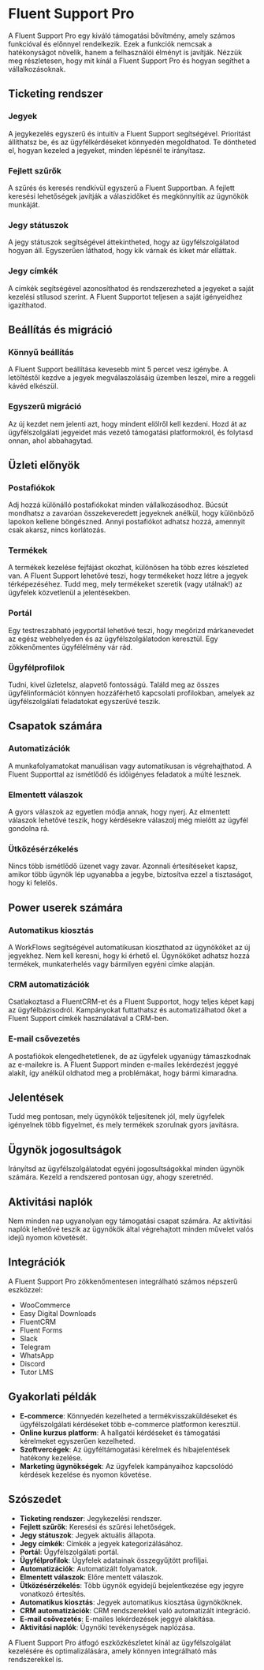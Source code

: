 # Fluent Support Pro

A Fluent Support Pro egy kiváló támogatási bővítmény, amely számos funkcióval és előnnyel rendelkezik. Ezek a funkciók nemcsak a hatékonyságot növelik, hanem a felhasználói élményt is javítják. Nézzük meg részletesen, hogy mit kínál a Fluent Support Pro és hogyan segíthet a vállalkozásoknak.

## Ticketing rendszer

### Jegyek

A jegykezelés egyszerű és intuitív a Fluent Support segítségével. Prioritást állíthatsz be, és az ügyfélkérdéseket könnyedén megoldhatod. Te döntheted el, hogyan kezeled a jegyeket, minden lépésnél te irányítasz.

### Fejlett szűrők

A szűrés és keresés rendkívül egyszerű a Fluent Supportban. A fejlett keresési lehetőségek javítják a válaszidőket és megkönnyítik az ügynökök munkáját.

### Jegy státuszok

A jegy státuszok segítségével áttekintheted, hogy az ügyfélszolgálatod hogyan áll. Egyszerűen láthatod, hogy kik várnak és kiket már elláttak.

### Jegy címkék

A címkék segítségével azonosíthatod és rendszerezheted a jegyeket a saját kezelési stílusod szerint. A Fluent Supportot teljesen a saját igényeidhez igazíthatod.

## Beállítás és migráció

### Könnyű beállítás

A Fluent Support beállítása kevesebb mint 5 percet vesz igénybe. A letöltéstől kezdve a jegyek megválaszolásáig üzemben leszel, mire a reggeli kávéd elkészül.

### Egyszerű migráció

Az új kezdet nem jelenti azt, hogy mindent elölről kell kezdeni. Hozd át az ügyfélszolgálati jegyeidet más vezető támogatási platformokról, és folytasd onnan, ahol abbahagytad.

## Üzleti előnyök

### Postafiókok

Adj hozzá különálló postafiókokat minden vállalkozásodhoz. Búcsút mondhatsz a zavaróan összekeveredett jegyeknek anélkül, hogy különböző lapokon kellene böngészned. Annyi postafiókot adhatsz hozzá, amennyit csak akarsz, nincs korlátozás.

### Termékek

A termékek kezelése fejfájást okozhat, különösen ha több ezres készleted van. A Fluent Support lehetővé teszi, hogy termékeket hozz létre a jegyek térképezéséhez. Tudd meg, mely termékeket szeretik (vagy utálnak!) az ügyfelek közvetlenül a jelentésekben.

### Portál

Egy testreszabható jegyportál lehetővé teszi, hogy megőrizd márkanevedet az egész webhelyeden és az ügyfélszolgálatodon keresztül. Egy zökkenőmentes ügyfélélmény vár rád.

### Ügyfélprofilok

Tudni, kivel üzletelsz, alapvető fontosságú. Találd meg az összes ügyfélinformációt könnyen hozzáférhető kapcsolati profilokban, amelyek az ügyfélszolgálati feladatokat egyszerűvé teszik.

## Csapatok számára

### Automatizációk

A munkafolyamatokat manuálisan vagy automatikusan is végrehajthatod. A Fluent Supporttal az ismétlődő és időigényes feladatok a múlté lesznek.

### Elmentett válaszok

A gyors válaszok az egyetlen módja annak, hogy nyerj. Az elmentett válaszok lehetővé teszik, hogy kérdésekre válaszolj még mielőtt az ügyfél gondolna rá.

### Ütközésérzékelés

Nincs több ismétlődő üzenet vagy zavar. Azonnali értesítéseket kapsz, amikor több ügynök lép ugyanabba a jegybe, biztosítva ezzel a tisztaságot, hogy ki felelős.

## Power userek számára

### Automatikus kiosztás

A WorkFlows segítségével automatikusan kioszthatod az ügynököket az új jegyekhez. Nem kell keresni, hogy ki érhető el. Ügynököket adhatsz hozzá termékek, munkaterhelés vagy bármilyen egyéni címke alapján.

### CRM automatizációk

Csatlakoztasd a FluentCRM-et és a Fluent Supportot, hogy teljes képet kapj az ügyfélbázisodról. Kampányokat futtathatsz és automatizálhatod őket a Fluent Support címkék használatával a CRM-ben.

### E-mail csővezetés

A postafiókok elengedhetetlenek, de az ügyfelek ugyanúgy támaszkodnak az e-mailekre is. A Fluent Support minden e-mailes lekérdezést jeggyé alakít, így anélkül oldhatod meg a problémákat, hogy bármi kimaradna.

## Jelentések

Tudd meg pontosan, mely ügynökök teljesítenek jól, mely ügyfelek igényelnek több figyelmet, és mely termékek szorulnak gyors javításra.

## Ügynök jogosultságok

Irányítsd az ügyfélszolgálatodat egyéni jogosultságokkal minden ügynök számára. Kezeld a rendszered pontosan úgy, ahogy szeretnéd.

## Aktivitási naplók

Nem minden nap ugyanolyan egy támogatási csapat számára. Az aktivitási naplók lehetővé teszik az ügynökök által végrehajtott minden művelet valós idejű nyomon követését.

## Integrációk

A Fluent Support Pro zökkenőmentesen integrálható számos népszerű eszközzel:
- WooCommerce
- Easy Digital Downloads
- FluentCRM
- Fluent Forms
- Slack
- Telegram
- WhatsApp
- Discord
- Tutor LMS

## Gyakorlati példák

- **E-commerce**: Könnyedén kezelheted a termékvisszaküldéseket és ügyfélszolgálati kérdéseket több e-commerce platformon keresztül.
- **Online kurzus platform**: A hallgatói kérdéseket és támogatási kérelmeket egyszerűen kezelheted.
- **Szoftvercégek**: Az ügyféltámogatási kérelmek és hibajelentések hatékony kezelése.
- **Marketing ügynökségek**: Az ügyfelek kampányaihoz kapcsolódó kérdések kezelése és nyomon követése.

## Szószedet
- **Ticketing rendszer**: Jegykezelési rendszer.
- **Fejlett szűrők**: Keresési és szűrési lehetőségek.
- **Jegy státuszok**: Jegyek aktuális állapota.
- **Jegy címkék**: Címkék a jegyek kategorizálásához.
- **Portál**: Ügyfélszolgálati portál.
- **Ügyfélprofilok**: Ügyfelek adatainak összegyűjtött profiljai.
- **Automatizációk**: Automatizált folyamatok.
- **Elmentett válaszok**: Előre mentett válaszok.
- **Ütközésérzékelés**: Több ügynök egyidejű bejelentkezése egy jegyre vonatkozó értesítés.
- **Automatikus kiosztás**: Jegyek automatikus kiosztása ügynököknek.
- **CRM automatizációk**: CRM rendszerekkel való automatizált integráció.
- **E-mail csővezetés**: E-mailes lekérdezések jeggyé alakítása.
- **Aktivitási naplók**: Ügynöki tevékenységek naplózása.
  
A Fluent Support Pro átfogó eszközkészletet kínál az ügyfélszolgálat kezelésére és optimalizálására, amely könnyen integrálható más rendszerekkel is.